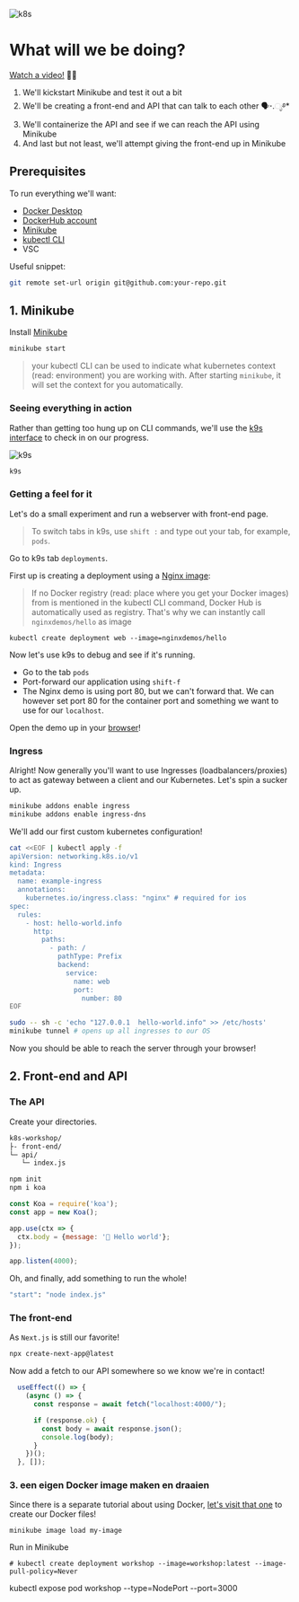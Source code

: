 ![k8s](https://kubernetes.io/images/kubernetes-horizontal-color.png)

# What will we be doing?

[Watch a video!](https://www.youtube.com/watch?v=PziYflu8cB8) 🍿🍿

1. We'll kickstart Minikube and test it out a bit
2. We'll be creating a front-end and API that can talk to each other 🗣⋆.ೃ࿔*
3. We'll containerize the API and see if we can reach the API using Minikube
4. And last but not least, we'll attempt giving the front-end up in Minikube

## Prerequisites

To run everything we'll want:

- [Docker Desktop](https://www.docker.com/products/docker-desktop/)
- [DockerHub account](https://hub.docker.com/signup)
- [Minikube](https://minikube.sigs.k8s.io/docs/start/)
- [kubectl CLI](https://kubernetes.io/docs/tasks/tools/)
- VSC

Useful snippet:

```zsh
git remote set-url origin git@github.com:your-repo.git
```

## 1. Minikube

Install [Minikube](https://minikube.sigs.k8s.io/docs/start/)

```zsh
minikube start
```

> your kubectl CLI can be used to indicate what kubernetes context (read: environment) you are working with. After starting `minikube`, it will set the context for you automatically.

### Seeing everything in action

Rather than getting too hung up on CLI commands, we'll use the [k9s interface](https://k9scli.io/) to check in on our progress.

![k9s](https://cdn-icons-png.flaticon.com/128/194/194279.png)

```zsh
k9s
```

### Getting a feel for it

Let's do a small experiment and run a webserver with front-end page.

> To switch tabs in k9s, use `shift :` and type out your tab, for example, `pods`.

Go to k9s tab `deployments`.

First up is creating a deployment using a [Nginx image](https://hub.docker.com/r/nginxdemos/hello):

> If no Docker registry (read: place where you get your Docker images) from is mentioned in the kubectl CLI command, Docker Hub is automatically used as registry. That's why we can instantly call `nginxdemos/hello` as image

```
kubectl create deployment web --image=nginxdemos/hello
```

Now let's use k9s to debug and see if it's running.

- Go to the tab `pods`
- Port-forward our application using `shift-f`
- The Nginx demo is using port 80, but we can't forward that. We can however set port 80 for the container port and something we want to use for our `localhost`.

Open the demo up in your [browser](localhost:3000)!

### Ingress

<!-- Volg de ingress setup voor minikube
https://kubernetes.io/docs/tasks/access-application-cluster/ingress-minikube/
-->

Alright! Now generally you'll want to use Ingresses (loadbalancers/proxies) to act as gateway between a client and our Kubernetes. Let's spin a sucker up.

```zsh
minikube addons enable ingress
minikube addons enable ingress-dns
```

We'll add our first custom kubernetes configuration!

```sh
cat <<EOF | kubectl apply -f 
apiVersion: networking.k8s.io/v1
kind: Ingress
metadata:
  name: example-ingress
  annotations:
    kubernetes.io/ingress.class: "nginx" # required for ios
spec:
  rules:
    - host: hello-world.info
      http:
        paths:
          - path: /
            pathType: Prefix
            backend:
              service:
                name: web
                port:
                  number: 80
EOF
```

```zsh
sudo -- sh -c 'echo "127.0.0.1  hello-world.info" >> /etc/hosts'
minikube tunnel # opens up all ingresses to our OS
```

Now you should be able to reach the server through your browser!


## 2. Front-end and API

### The API

Create your directories.

```sh
k8s-workshop/
├- front-end/
└─ api/
   └─ index.js
```

```zsh
npm init
npm i koa
```

```js
const Koa = require('koa');
const app = new Koa();

app.use(ctx => {
  ctx.body = {message: '🐒 Hello world'};
});

app.listen(4000);
```

Oh, and finally, add something to run the whole!

```zsh
"start": "node index.js"
```

### The front-end

As `Next.js` is still our favorite!

```zsh
npx create-next-app@latest
```

Now add a fetch to our API somewhere so we know we're in contact!

```js
  useEffect(() => {
    (async () => {
      const response = await fetch("localhost:4000/");

      if (response.ok) {
        const body = await response.json();
        console.log(body);
      }
    })();
  }, []);
```


### 3. een eigen Docker image maken en draaien

Since there is a separate tutorial about using Docker, [let's visit that one](https://github.com/RubenWerdmuller/docker-workshop#dockerizing-our-own-project) to create our Docker files!

<!-- https://betterstack.com/community/questions/how-to-use-local-docker-images-with-minikube/ -->


```
minikube image load my-image
```

<!--
```zsh
# Set docker env
eval $(minikube docker-env)             # Unix shells
minikube docker-env | Invoke-Expression # PowerShell

# Build image
docker build -t foo:0.0.1 .
```
-->

Run in Minikube

```
# kubectl create deployment workshop --image=workshop:latest --image-pull-policy=Never
```

kubectl expose pod workshop --type=NodePort --port=3000
